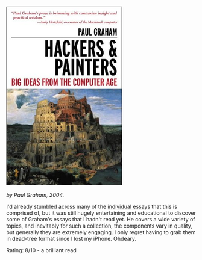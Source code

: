 <!--
.. title: Hackers and Painters
.. slug: hackers-and-painters
.. date: 2008-08-27 15:06:48-05:00
.. tags: geek,books
.. link: 
.. description: 
.. type: text
-->


[![](/files/2008/08/hackers__painters2.jpg "hackers and painters")](/files/2008/08/hackers__painters2.jpg)

_by Paul Graham, 2004._

I'd already stumbled across many of the [individual
essays](http://www.paulgraham.com/articles.html) that this is comprised
of, but it was still hugely entertaining and educational to discover
some of Graham's essays that I hadn't read yet. He covers a wide variety
of topics, and inevitably for such a collection, the components vary in
quality, but generally they are extremely engaging. I only regret having
to grab them in dead-tree format since I lost my iPhone. Ohdeary.

Rating: 8/10 - a brilliant read
